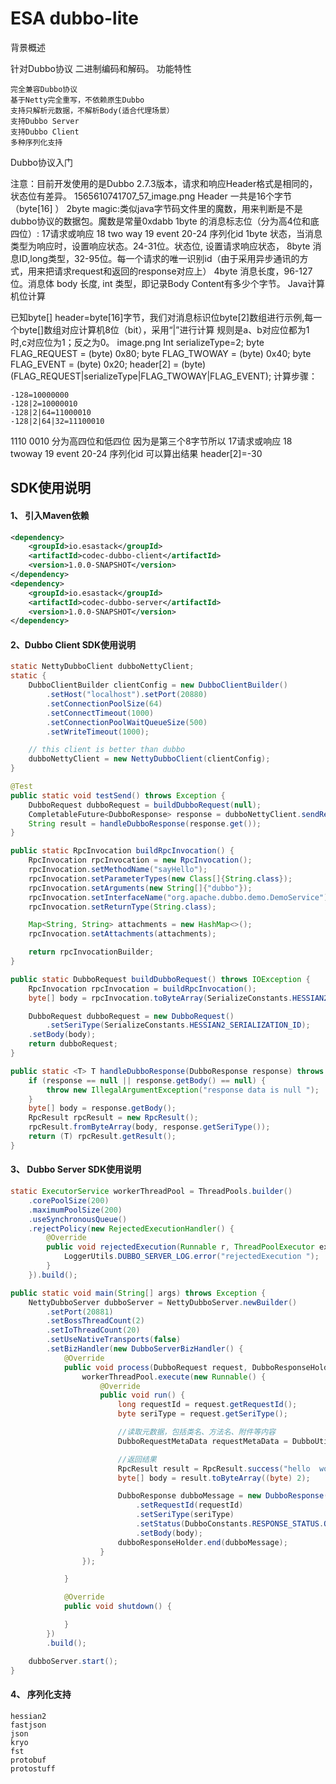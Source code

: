 # ESA dubbo-lite

背景概述

针对Dubbo协议 二进制编码和解码。
功能特性

    完全兼容Dubbo协议
    基于Netty完全重写，不依赖原生Dubbo
    支持只解析元数据，不解析Body(适合代理场景）
    支持Dubbo Server
    支持Dubbo Client
    多种序列化支持

Dubbo协议入门

注意：目前开发使用的是Dubbo 2.7.3版本，请求和响应Header格式是相同的，状态位有差异。
1565610741707_57_image.png
Header 一共是16个字节（byte[16] ）
2byte magic:类似java字节码文件里的魔数，用来判断是不是dubbo协议的数据包。魔数是常量0xdabb
1byte 的消息标志位（分为高4位和底四位）: 17请求或响应 18 two way 19 event 20-24 序列化id
1byte 状态，当消息类型为响应时，设置响应状态。24-31位。状态位, 设置请求响应状态，
8byte 消息ID,long类型，32-95位。每一个请求的唯一识别id（由于采用异步通讯的方式，用来把请求request和返回的response对应上）
4byte 消息长度，96-127位。消息体 body 长度, int 类型，即记录Body Content有多少个字节。
Java计算机位计算

已知byte[] header=byte[16]字节，我们对消息标识位byte[2]数组进行示例,每一个byte[]数组对应计算机8位（bit），采用“|”进行计算
规则是a、b对应位都为1时,c对应位为1；反之为0。
image.png
Int serializeType=2;
byte FLAG_REQUEST = (byte) 0x80;
byte FLAG_TWOWAY = (byte) 0x40;
byte FLAG_EVENT = (byte) 0x20;
header[2] = (byte) (FLAG_REQUEST|serializeType|FLAG_TWOWAY|FLAG_EVENT);
计算步骤：

    -128=10000000
    -128|2=10000010
    -128|2|64=11000010
    -128|2|64|32=11100010

1110 0010 分为高四位和低四位 因为是第三个8字节所以
17请求或响应 18 twoway 19 event 20-24 序列化id
可以算出结果 header[2]=-30
##  SDK使用说明
#### 1、 引入Maven依赖
```xml   
<dependency>
	<groupId>io.esastack</groupId>
	<artifactId>codec-dubbo-client</artifactId>
	<version>1.0.0-SNAPSHOT</version>
</dependency>
<dependency>
	<groupId>io.esastack</groupId>
	<artifactId>codec-dubbo-server</artifactId>
	<version>1.0.0-SNAPSHOT</version>
</dependency>
```
 #### 2、Dubbo Client SDK使用说明
```java
static NettyDubboClient dubboNettyClient;
static {
    DubboClientBuilder clientConfig = new DubboClientBuilder()
        .setHost("localhost").setPort(20880)
        .setConnectionPoolSize(64)
        .setConnectTimeout(1000)
        .setConnectionPoolWaitQueueSize(500)
        .setWriteTimeout(1000);

    // this client is better than dubbo
    dubboNettyClient = new NettyDubboClient(clientConfig);
}

@Test
public static void testSend() throws Exception {
    DubboRequest dubboRequest = buildDubboRequest(null);
    CompletableFuture<DubboResponse> response = dubboNettyClient.sendRequest(dubboRequest);
    String result = handleDubboResponse(response.get());
}

public static RpcInvocation buildRpcInvocation() {     
    RpcInvocation rpcInvocation = new RpcInvocation();
    rpcInvocation.setMethodName("sayHello");
    rpcInvocation.setParameterTypes(new Class[]{String.class});
    rpcInvocation.setArguments(new String[]{"dubbo"});
    rpcInvocation.setInterfaceName("org.apache.dubbo.demo.DemoService");
    rpcInvocation.setReturnType(String.class);

    Map<String, String> attachments = new HashMap<>();
    rpcInvocation.setAttachments(attachments);

    return rpcInvocationBuilder;
}

public static DubboRequest buildDubboRequest() throws IOException {
    RpcInvocation rpcInvocation = buildRpcInvocation();
    byte[] body = rpcInvocation.toByteArray(SerializeConstants.HESSIAN2_SERIALIZATION_ID);

    DubboRequest dubboRequest = new DubboRequest()
        .setSeriType(SerializeConstants.HESSIAN2_SERIALIZATION_ID);
    .setBody(body);
    return dubboRequest;
}

public static <T> T handleDubboResponse(DubboResponse response) throws IOException, ClassNotFoundException {
    if (response == null || response.getBody() == null) {
        throw new IllegalArgumentException("response data is null ");
    }
    byte[] body = response.getBody();
    RpcResult rpcResult = new RpcResult();
    rpcResult.fromByteArray(body, response.getSeriType());
    return (T) rpcResult.getResult();
}
```

 #### 3、 Dubbo Server SDK使用说明


```java
static ExecutorService workerThreadPool = ThreadPools.builder()
    .corePoolSize(200)
    .maximumPoolSize(200)
    .useSynchronousQueue()
    .rejectPolicy(new RejectedExecutionHandler() {
        @Override
        public void rejectedExecution(Runnable r, ThreadPoolExecutor executor) {
            LoggerUtils.DUBBO_SERVER_LOG.error("rejectedExecution ");
        }
    }).build();

public static void main(String[] args) throws Exception {
    NettyDubboServer dubboServer = NettyDubboServer.newBuilder()
        .setPort(20881)
        .setBossThreadCount(2)
        .setIoThreadCount(20)
        .setUseNativeTransports(false)
        .setBizHandler(new DubboServerBizHandler() {
            @Override
            public void process(DubboRequest request, DubboResponseHolder dubboResponseHolder) {
                workerThreadPool.execute(new Runnable() {
                    @Override
                    public void run() {
                        long requestId = request.getRequestId();
                        byte seriType = request.getSeriType();

                        //读取元数据，包括类名、方法名、附件等内容
                        DubboRequestMetaData requestMetaData = DubboUtils.readRequestMetaData(request.getBody(), seriType);

                        //返回结果
                        RpcResult result = RpcResult.success("hello  world from client " + requestId + " " + seriType);
                        byte[] body = result.toByteArray((byte) 2);

                        DubboResponse dubboMessage = new DubboResponse()
                            .setRequestId(requestId)
                            .setSeriType(seriType)
                            .setStatus(DubboConstants.RESPONSE_STATUS.OK)
                            .setBody(body);
                        dubboResponseHolder.end(dubboMessage);
                    }
                });

            }

            @Override
            public void shutdown() {

            }
        })
        .build();

    dubboServer.start();
}
```


 #### 4、 序列化支持
 
    hessian2	
    fastjson
    json	
    kryo	
    fst	
    protobuf
    protostuff

